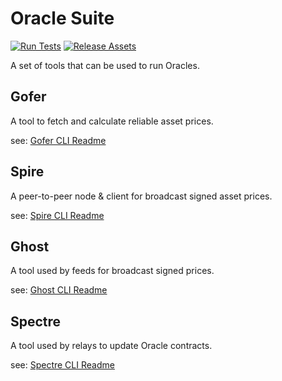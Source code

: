 # Oracle Suite

[![Run Tests](https://github.com/chronicleprotocol/oracle-suite/actions/workflows/test.yml/badge.svg)](https://github.com/chronicleprotocol/oracle-suite/actions/workflows/test.yml)
[![Release Assets](https://github.com/chronicleprotocol/oracle-suite/actions/workflows/release.yml/badge.svg)](https://github.com/chronicleprotocol/oracle-suite/actions/workflows/release.yml)

A set of tools that can be used to run Oracles.

## Gofer

A tool to fetch and calculate reliable asset prices.

see: [Gofer CLI Readme](cmd/gofer/README.md)

## Spire

A peer-to-peer node & client for broadcast signed asset prices.

see: [Spire CLI Readme](cmd/spire/README.md)

## Ghost

A tool used by feeds for broadcast signed prices.

see: [Ghost CLI Readme](cmd/ghost/README.md)

## Spectre

A tool used by relays to update Oracle contracts.

see: [Spectre CLI Readme](cmd/spectre/README.md)


